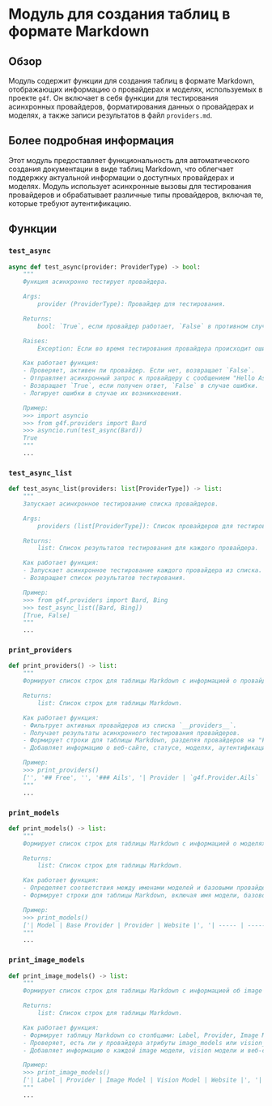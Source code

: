 # Модуль для создания таблиц в формате Markdown

## Обзор

Модуль содержит функции для создания таблиц в формате Markdown, отображающих информацию о провайдерах и моделях, используемых в проекте `g4f`. Он включает в себя функции для тестирования асинхронных провайдеров, форматирования данных о провайдерах и моделях, а также записи результатов в файл `providers.md`.

## Более подробная информация

Этот модуль предоставляет функциональность для автоматического создания документации в виде таблиц Markdown, что облегчает поддержку актуальной информации о доступных провайдерах и моделях. Модуль использует асинхронные вызовы для тестирования провайдеров и обрабатывает различные типы провайдеров, включая те, которые требуют аутентификацию.

## Функции

### `test_async`

```python
async def test_async(provider: ProviderType) -> bool:
    """
    Функция асинхронно тестирует провайдера.

    Args:
        provider (ProviderType): Провайдер для тестирования.

    Returns:
        bool: `True`, если провайдер работает, `False` в противном случае.

    Raises:
        Exception: Если во время тестирования провайдера происходит ошибка.

    Как работает функция:
    - Проверяет, активен ли провайдер. Если нет, возвращает `False`.
    - Отправляет асинхронный запрос к провайдеру с сообщением "Hello Assistant!".
    - Возвращает `True`, если получен ответ, `False` в случае ошибки.
    - Логирует ошибки в случае их возникновения.

    Пример:
    >>> import asyncio
    >>> from g4f.providers import Bard
    >>> asyncio.run(test_async(Bard))
    True
    """
    ...
```

### `test_async_list`

```python
def test_async_list(providers: list[ProviderType]) -> list:
    """
    Запускает асинхронное тестирование списка провайдеров.

    Args:
        providers (list[ProviderType]): Список провайдеров для тестирования.

    Returns:
        list: Список результатов тестирования для каждого провайдера.

    Как работает функция:
    - Запускает асинхронное тестирование каждого провайдера из списка.
    - Возвращает список результатов тестирования.

    Пример:
    >>> from g4f.providers import Bard, Bing
    >>> test_async_list([Bard, Bing])
    [True, False]
    """
    ...
```

### `print_providers`

```python
def print_providers() -> list:
    """
    Формирует список строк для таблицы Markdown с информацией о провайдерах.

    Returns:
        list: Список строк для таблицы Markdown.

    Как работает функция:
    - Фильтрует активных провайдеров из списка `__providers__`.
    - Получает результаты асинхронного тестирования провайдеров.
    - Формирует строки для таблицы Markdown, разделяя провайдеров на "Free" и "Auth".
    - Добавляет информацию о веб-сайте, статусе, моделях, аутентификации, стриминге, системных сообщениях и истории сообщений для каждого провайдера.

    Пример:
    >>> print_providers()
    ['', '## Free', '', '### Ails', '| Provider | `g4f.Provider.Ails` |', '| -------- | ---- |', '| **Website** | ❌ | \\n| **Status** | ![Inactive](https://img.shields.io/badge/Inactive-red) |', '| **Authentication** | ❌ | \\n| **Streaming** | ✔️ |', '| **System message** | ✔️ | \\n| **Message history** | ✔️ |', ...]
    """
    ...
```

### `print_models`

```python
def print_models() -> list:
    """
    Формирует список строк для таблицы Markdown с информацией о моделях.

    Returns:
        list: Список строк для таблицы Markdown.

    Как работает функция:
    - Определяет соответствия между именами моделей и базовыми провайдерами.
    - Формирует строки для таблицы Markdown, включая имя модели, базового провайдера, провайдера и веб-сайт.

    Пример:
    >>> print_models()
    ['| Model | Base Provider | Provider | Website |', '| ----- | ------------- | -------- | ------- |', ...]
    """
    ...
```

### `print_image_models`

```python
def print_image_models() -> list:
    """
    Формирует список строк для таблицы Markdown с информацией об image моделях.

    Returns:
        list: Список строк для таблицы Markdown.

    Как работает функция:
    - Формирует таблицу Markdown со столбцами: Label, Provider, Image Model, Vision Model, Website.
    - Проверяет, есть ли у провайдера атрибуты image_models или vision_models.
    - Добавляет информацию о каждой image модели, vision модели и веб-сайте провайдера.

    Пример:
    >>> print_image_models()
    ['| Label | Provider | Image Model | Vision Model | Website |', '| ----- | -------- | ----------- | ------------ | ------- |', ...]
    """
    ...
